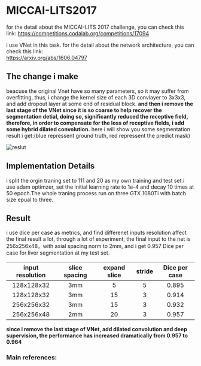 # MICCAI-LITS2017
for the detail about the MICCAI-LITS 2017 challenge, you can check this link:
https://competitions.codalab.org/competitions/17094

i use VNet in this task. for the detail about the network architecture, you can check this link:  
https://arxiv.org/abs/1606.04797

## The change i make
beacuse the original Vnet have so many parameters, so it may suffer from overfitting, thus,  i change the kernel size of each 3D convlayer to 3x3x3, and add dropout layer at some end of residual block. **and then i remove the last stage of the VNet since it is so coarse to help recover the segmentation detial, doing so, significantly reduced the receptive field, therefore, in order to compensate for the loss of receptive fields, i add some hybrid dilated convolution.** here i will show you some segmentation result i get:(blue repressent ground truth, red repressent the predict mask)

![reslut](https://github.com/assassint2017/MICCAI-LITS2017/blob/master/img/liver_seg.png)

## Implementation Details
i split the orgin traning set to 111 and 20 as my own training and test set.i use adam optimzer, set the initial learning rate to 1e-4 and decay 10 times at 50 epoch.The whole traning process run on three GTX 1080Ti with batch size epual to three.

## Result 
i use dice per case as metrics, and find differenet inputs resolution affect the final result a lot, through a lot of experiment, the final input to the net is 256x256x48，with axial spacing norm to 2mm, and i get 0.957 Dice per case for liver segmentation at my test set.

|input resolution|slice spacing|expand slice|stride|Dice per case|
|:--:|:--:|:--:|:--:|:--:|
|128x128x32|3mm|5|5|0.895|
|128x128x32|3mm|15|3|0.914|
|256x256x32|3mm|15|3|0.932|
|256x256x48|2mm|20|3|0.957|

**since i remove the last stage of VNet, add dilated convolution and deep supervision, the performance has increased dramatically from 0.957 to 0.964**


### Main references:

